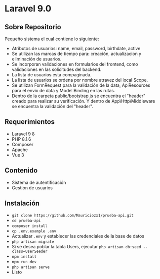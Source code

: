 # Laravel 9.0
## Sobre Repositorio

Pequeño sistema el cual contiene lo siguiente:
- Atributos de usuarios: name, email, password, birthdate, active
- Se utilizan las marcas de tiempo para: creación, actualizacion y eliminación de usuarios.
- Se incorporan validaciones en formularios del frontend, como validaciones en las solicitudes del backend.
- La lista de usuarios esta compaginada.
- La lista de usuarios se ordena por nombre atravez del local Scope.
- Se utilizan FormRequest para la validación de la data, ApiResources para el envio de data y Model Binding en las rutas.
- Dentro de la carpeta public/bootstrap.js se encuentra el "header" creado para realizar su verificación. Y dentro de App\Http\Middleware se encuentra la validación del "header".

## Requerimientos

- Laravel 9                                                                  8
- PHP 8.1.6
- Composer
- Apache
- Vue 3

## Contenido 

- Sistema de autentificación
- Gestión de usuarios

## Instalación

- `git clone https://github.com/Mauriciozx1/prueba-api.git`
- `cd prueba-api`
- `composer install`
- `cp .env.example .env`
- Actualizar `.env` y establecer las credenciales de la base de datos
- `php artisan migrate`
- Si se desea poblar la tabla Users, ejecutar `php artisan db:seed --class=UserSeeder`
- `npm install`
- `npm run dev`
- `php artisan serve`
- Listo